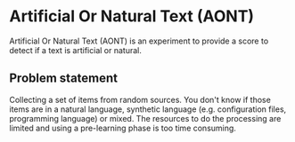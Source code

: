 # Artificial Or Natural Text (AONT)

Artificial Or Natural Text (AONT) is an experiment to provide a score to detect if a text is artificial or natural.

## Problem statement

Collecting a set of items from random sources. You don't know if those items are in a natural language, synthetic language (e.g. configuration files, programming language) or mixed.
The resources to do the processing are limited and using a pre-learning phase is too time consuming.


